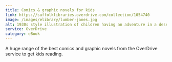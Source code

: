 ```yaml
---
title: Comics & graphic novels for kids
link: https://suffolklibraries.overdrive.com/collection/1054740
image: /images/elibrary/lumber-janes.jpg
alt: 1930s style illustration of children having an adventure in a desert
service: OverDrive
category: eBook
---
```


A huge range of the best comics and graphic novels from the OverDrive service to get kids reading.
